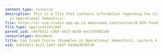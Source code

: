 ```yaml
---
content_type: resource
description: This is a file that contains information regarding Coq Crash Course (Examples
  in Operational Semantics).
file: https://ol-ocw-studio-app-qa.s3.amazonaws.com/courses/6-820-fundamentals-of-program-analysis-fall-2015/52b324114c211ad7e93fd14da38f6720_MIT6_820F15_L04.pdf
file_type: application/pdf
parent_uid: c8e79311-c9b5-4421-6e30-eec14748516b
resourcetype: Document
title: Coq Crash Course (Examples in Operational Semantics), Lecture 4
uid: 52b32411-4c21-1ad7-e93f-d14da38f6720
---
```

